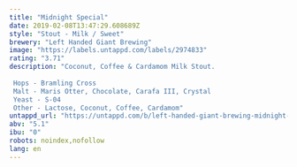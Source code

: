 ```yaml
---
title: "Midnight Special"
date: 2019-02-08T13:47:29.608689Z
style: "Stout - Milk / Sweet"
brewery: "Left Handed Giant Brewing"
image: "https://labels.untappd.com/labels/2974833"
rating: "3.71"
description: "Coconut, Coffee & Cardamom Milk Stout.    Hops - Bramling Cross  Malt - Maris Otter, Chocolate, Carafa III, Crystal  Yeast - S-04  Other - Lactose, Coconut, Coffee, Cardamom"
untappd_url: "https://untappd.com/b/left-handed-giant-brewing-midnight-special/2974833"
abv: "5.1"
ibu: "0"
robots: noindex,nofollow
lang: en
---
```


